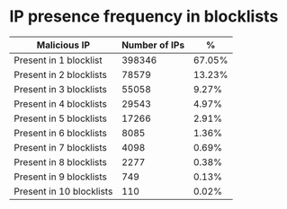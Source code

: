# IP presence frequency in blocklists
| Malicious IP | Number of IPs | % |
|----|----|----|
| Present in 1 blocklist | 398346 | 67.05% |
| Present in 2 blocklists | 78579 | 13.23% |
| Present in 3 blocklists | 55058 | 9.27% |
| Present in 4 blocklists | 29543 | 4.97% |
| Present in 5 blocklists | 17266 | 2.91% |
| Present in 6 blocklists | 8085 | 1.36% |
| Present in 7 blocklists | 4098 | 0.69% |
| Present in 8 blocklists | 2277 | 0.38% |
| Present in 9 blocklists | 749 | 0.13% |
| Present in 10 blocklists | 110 | 0.02% |
